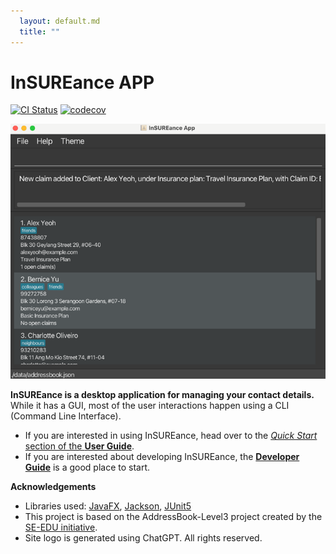 ```yaml
---
  layout: default.md
  title: ""
---
```


# InSUREance APP

[![CI Status](https://github.com/AY2425S1-CS2103-F12-1/tp/workflows/Java%20CI/badge.svg)](https://github.com/AY2425S1-CS2103-F12-1/tp/actions)
[![codecov](https://codecov.io/gh/AY2425S1-CS2103-F12-1/tp/branch/master/graph/badge.svg)](https://codecov.io/gh/AY2425S1-CS2103-F12-1/tp/)

![Ui](images/appScreenshot.png)

**InSUREance is a desktop application for managing your contact details.** While it has a GUI, most of the user interactions happen using a CLI (Command Line Interface).

* If you are interested in using InSUREance, head over to the [_Quick Start_ section of the **User Guide**](UserGuide.html#quick-start).
* If you are interested about developing InSUREance, the [**Developer Guide**](DeveloperGuide.html) is a good place to start.


**Acknowledgements**

* Libraries used: [JavaFX](https://openjfx.io/), [Jackson](https://github.com/FasterXML/jackson), [JUnit5](https://github.com/junit-team/junit5)
* This project is based on the AddressBook-Level3 project created by the [SE-EDU initiative](https://se-education.org).
* Site logo is generated using ChatGPT. All rights reserved.
